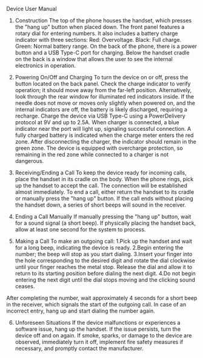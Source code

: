 
Device User Manual

1) Construction
The top of the phone houses the handset, which presses the "hang up" button when placed down. The front panel features a rotary dial for entering numbers. It also includes a battery charge indicator with three sections:
Red: Overvoltage.
Black: Full charge.
Green: Normal battery range.
On the back of the phone, there is a power button and a USB Type-C port for charging. Below the handset cradle on the back is a window that allows the user to see the internal electronics in operation.




2) Powering On/Off and Charging
To turn the device on or off, press the button located on the back panel. Check the charge indicator to verify operation; it should move away from the far-left position. Alternatively, look through the rear window for illuminated red indicators inside.
If the needle does not move or moves only slightly when powered on, and the internal indicators are off, the battery is likely discharged, requiring a recharge.
Charge the device via USB Type-C using a PowerDelivery protocol at 9V and up to 2.5A. When charger is connected, a blue indicator near the port will light up, signaling successful connection. A fully charged battery is indicated when the charge meter enters the red zone. After disconnecting the charger, the indicator should remain in the green zone.
The device is equipped with overcharge protection, so remaining in the red zone while connected to a charger is not dangerous.

3) Receiving/Ending a Call
To keep the device ready for incoming calls, place the handset in its cradle on the body. When the phone rings, pick up the handset to accept the call. The connection will be established almost immediately.
To end a call, either return the handset to its cradle or manually press the "hang up" button. If the call ends without placing the handset down, a series of short beeps will sound in the receiver.

4) Ending a Call Manually
If manually pressing the "hang up" button, wait for a sound signal (a short beep). If physically placing the handset back, allow at least one second for the system to process.

5) Making a Call
To make an outgoing call:
1.Pick up the handset and wait for a long beep, indicating the device is ready.
2.Begin entering the number; the beep will stop as you start dialing.
3.Insert your finger into the hole corresponding to the desired digit and rotate the dial clockwise until your finger reaches the metal stop. Release the dial and allow it to return to its starting position before dialing the next digit.
4.Do not begin entering the next digit until the dial stops moving and the clicking sound ceases.

After completing the number, wait approximately 4 seconds for a short beep in the receiver, which signals the start of the outgoing call.
In case of an incorrect entry, hang up and start dialing the number again.

6) Unforeseen Situations
If the device malfunctions or experiences a software issue, hang up the handset. If the issue persists, turn the device off and on again.
If smoke, sparks, or damage to the device are observed, immediately turn it off, implement fire safety measures if necessary, and promptly contact the manufacturer.
